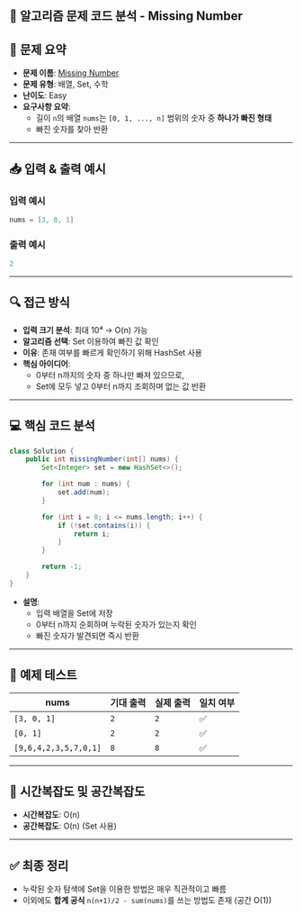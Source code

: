 ## 🧠 알고리즘 문제 코드 분석 - Missing Number

## 📌 문제 요약
- **문제 이름**: [Missing Number](https://leetcode.com/problems/missing-number/description/)
- **문제 유형**: 배열, Set, 수학
- **난이도**: Easy
- **요구사항 요약**:
  - 길이 `n`의 배열 `nums`는 `[0, 1, ..., n]` 범위의 숫자 중 **하나가 빠진 형태**
  - 빠진 숫자를 찾아 반환

---

## 📥 입력 & 출력 예시

### 입력 예시
```java
nums = [3, 0, 1]
```

### 출력 예시
```java
2
```

---

## 🔍 접근 방식

- **입력 크기 분석**: 최대 10⁴ → O(n) 가능
- **알고리즘 선택**: Set 이용하여 빠진 값 확인
- **이유**: 존재 여부를 빠르게 확인하기 위해 HashSet 사용
- **핵심 아이디어**:
  - 0부터 n까지의 숫자 중 하나만 빠져 있으므로,
  - Set에 모두 넣고 0부터 n까지 조회하며 없는 값 반환

---

## 💻 핵심 코드 분석

```java
class Solution {
    public int missingNumber(int[] nums) {
        Set<Integer> set = new HashSet<>();

        for (int num : nums) {
            set.add(num);
        }

        for (int i = 0; i <= nums.length; i++) {
            if (!set.contains(i)) {
                return i;
            }
        }

        return -1;
    }
}
```

- **설명**:
  - 입력 배열을 Set에 저장
  - 0부터 n까지 순회하며 누락된 숫자가 있는지 확인
  - 빠진 숫자가 발견되면 즉시 반환

---

## 🧪 예제 테스트

| nums | 기대 출력 | 실제 출력 | 일치 여부 |
|------|-------------|--------------|------------|
| `[3, 0, 1]` | `2` | `2` | ✅ |
| `[0, 1]` | `2` | `2` | ✅ |
| `[9,6,4,2,3,5,7,0,1]` | `8` | `8` | ✅ |

---

## 📝 시간복잡도 및 공간복잡도

- **시간복잡도**: O(n)
- **공간복잡도**: O(n) (Set 사용)

---

## ✅ 최종 정리

- 누락된 숫자 탐색에 Set을 이용한 방법은 매우 직관적이고 빠름
- 이외에도 **합계 공식** `n(n+1)/2 - sum(nums)`를 쓰는 방법도 존재 (공간 O(1))